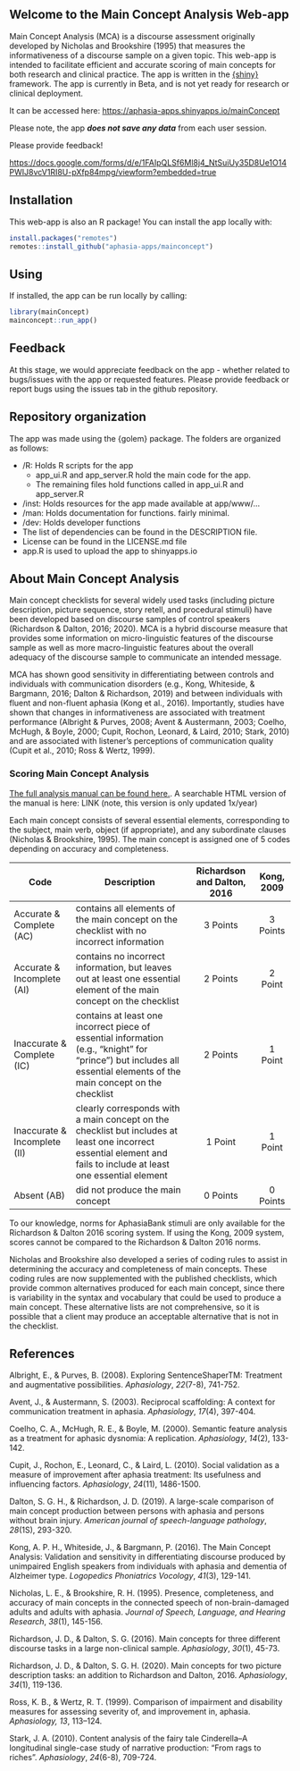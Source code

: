 
## Welcome to the Main Concept Analysis Web-app

Main Concept Analysis (MCA) is a discourse assessment originally
developed by Nicholas and Brookshire (1995) that measures the
informativeness of a discourse sample on a given topic. This web-app is
intended to facilitate efficient and accurate scoring of main concepts
for both research and clinical practice. The app is written in the
[{shiny}](https://shiny.rstudio.com/) framework. The app is currently in
Beta, and is not yet ready for research or clinical deployment.

It can be accessed here: <https://aphasia-apps.shinyapps.io/mainConcept>

Please note, the app ***does not save any data*** from each user
session.

Please provide feedback!

<https://docs.google.com/forms/d/e/1FAIpQLSf6Ml8j4_NtSuiUy35D8Ue1O14PWIJ8vcV1RI8U-pXfp84mpg/viewform?embedded=true>

## Installation

This web-app is also an R package! You can install the app locally with:

``` r
install.packages("remotes")
remotes::install_github("aphasia-apps/mainconcept")
```

## Using

If installed, the app can be run locally by calling:

``` r
library(mainConcept)
mainconcept::run_app()
```

## Feedback

At this stage, we would appreciate feedback on the app - whether related
to bugs/issues with the app or requested features. Please provide
feedback or report bugs using the issues tab in the github repository.

## Repository organization

The app was made using the {golem} package. The folders are organized as
follows:

-   /R: Holds R scripts for the app
    -   app_ui.R and app_server.R hold the main code for the app.
    -   The remaining files hold functions called in app_ui.R and
        app_server.R
-   /inst: Holds resources for the app made available at app/www/…
-   /man: Holds documentation for functions. fairly minimal.
-   /dev: Holds developer functions
-   The list of dependencies can be found in the DESCRIPTION file.
-   License can be found in the LICENSE.md file
-   app.R is used to upload the app to shinyapps.io

## About Main Concept Analysis

Main concept checklists for several widely used tasks (including picture
description, picture sequence, story retell, and procedural stimuli)
have been developed based on discourse samples of control speakers
(Richardson & Dalton, 2016; 2020). MCA is a hybrid discourse measure
that provides some information on micro-linguistic features of the
discourse sample as well as more macro-linguistic features about the
overall adequacy of the discourse sample to communicate an intended
message.

MCA has shown good sensitivity in differentiating between controls and
individuals with communication disorders (e.g., Kong, Whiteside, &
Bargmann, 2016; Dalton & Richardson, 2019) and between individuals with
fluent and non-fluent aphasia (Kong et al., 2016). Importantly, studies
have shown that changes in informativeness are associated with treatment
performance (Albright & Purves, 2008; Avent & Austermann, 2003; Coelho,
McHugh, & Boyle, 2000; Cupit, Rochon, Leonard, & Laird, 2010; Stark,
2010) and are associated with listener’s perceptions of communication
quality (Cupit et al., 2010; Ross & Wertz, 1999).

### Scoring Main Concept Analysis

[The full analysis manual can be found
here.](https://drive.google.com/drive/folders/1bxazjgQWx-WD8ELTJjwBm_5IToRpgQhQ).
A searchable HTML version of the manual is here: LINK (note, this
version is only updated 1x/year)

Each main concept consists of several essential elements, corresponding
to the subject, main verb, object (if appropriate), and any subordinate
clauses (Nicholas & Brookshire, 1995). The main concept is assigned one
of 5 codes depending on accuracy and completeness.

<center>

| Code                         | Description                                                                                                                                                           | **Richardson and Dalton, 2016** | **Kong, 2009** |
|------------------------------|-----------------------------------------------------------------------------------------------------------------------------------------------------------------------|:-------------------------------:|:--------------:|
| Accurate & Complete (AC)     | contains all elements of the main concept on the checklist with no incorrect information                                                                              |            3 Points             |    3 Points    |
| Accurate & Incomplete (AI)   | contains no incorrect information, but leaves out at least one essential element of the main concept on the checklist                                                 |            2 Points             |    2 Point     |
| Inaccurate & Complete (IC)   | contains at least one incorrect piece of essential information (e.g., “knight” for “prince”) but includes all essential elements of the main concept on the checklist |            2 Points             |    1 Point     |
| Inaccurate & Incomplete (II) | clearly corresponds with a main concept on the checklist but includes at least one incorrect essential element and fails to include at least one essential element    |             1 Point             |    1 Point     |
| Absent (AB)                  | did not produce the main concept                                                                                                                                      |            0 Points             |    0 Points    |

</center>

To our knowledge, norms for AphasiaBank stimuli are only available for
the Richardson & Dalton 2016 scoring system. If using the Kong, 2009
system, scores cannot be compared to the Richardson & Dalton 2016 norms.

Nicholas and Brookshire also developed a series of coding rules to
assist in determining the accuracy and completeness of main concepts.
These coding rules are now supplemented with the published checklists,
which provide common alternatives produced for each main concept, since
there is variability in the syntax and vocabulary that could be used to
produce a main concept. These alternative lists are not comprehensive,
so it is possible that a client may produce an acceptable alternative
that is not in the checklist.

## References

Albright, E., & Purves, B. (2008). Exploring SentenceShaperTM: Treatment
and augmentative possibilities. *Aphasiology*, *22*(7-8), 741-752.

Avent, J., & Austermann, S. (2003). Reciprocal scaffolding: A context
for communication treatment in aphasia. *Aphasiology*, *17*(4), 397-404.

Coelho, C. A., McHugh, R. E., & Boyle, M. (2000). Semantic feature
analysis as a treatment for aphasic dysnomia: A replication.
*Aphasiology*, *14*(2), 133-142.

Cupit, J., Rochon, E., Leonard, C., & Laird, L. (2010). Social
validation as a measure of improvement after aphasia treatment: Its
usefulness and influencing factors. *Aphasiology*, *24*(11), 1486-1500.

Dalton, S. G. H., & Richardson, J. D. (2019). A large-scale comparison
of main concept production between persons with aphasia and persons
without brain injury. *American journal of speech-language pathology*,
*28*(1S), 293-320.

Kong, A. P. H., Whiteside, J., & Bargmann, P. (2016). The Main Concept
Analysis: Validation and sensitivity in differentiating discourse
produced by unimpaired English speakers from individuals with aphasia
and dementia of Alzheimer type. *Logopedics Phoniatrics Vocology*,
*41*(3), 129-141.

Nicholas, L. E., & Brookshire, R. H. (1995). Presence, completeness, and
accuracy of main concepts in the connected speech of non-brain-damaged
adults and adults with aphasia. *Journal of Speech, Language, and
Hearing Research*, *38*(1), 145-156.

Richardson, J. D., & Dalton, S. G. (2016). Main concepts for three
different discourse tasks in a large non-clinical sample. *Aphasiology*,
*30*(1), 45-73.

Richardson, J. D., & Dalton, S. G. H. (2020). Main concepts for two
picture description tasks: an addition to Richardson and Dalton, 2016.
*Aphasiology*, *34*(1), 119-136.

Ross, K. B., & Wertz, R. T. (1999). Comparison of impairment and
disability measures for assessing severity of, and improvement in,
aphasia. *Aphasiology, 13*, 113–124.

Stark, J. A. (2010). Content analysis of the fairy tale Cinderella–A
longitudinal single-case study of narrative production: “From rags to
riches”. *Aphasiology*, *24*(6-8), 709-724.
